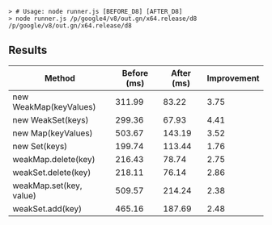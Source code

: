 
    > # Usage: node runner.js [BEFORE_D8] [AFTER_D8]
    > node runner.js /p/google4/v8/out.gn/x64.release/d8 /p/google/v8/out.gn/x64.release/d8

## Results

| Method   | Before (ms)   | After (ms)   | Improvement |
|----------|---------------|--------------|-------------|
| new WeakMap(keyValues) | 311.99 | 83.22 | 3.75 |
| new WeakSet(keys) | 299.36 | 67.93 | 4.41 |
| new Map(keyValues) | 503.67 | 143.19 | 3.52 |
| new Set(keys) | 199.74 | 113.44 | 1.76 |
| weakMap.delete(key) | 216.43 | 78.74 | 2.75 |
| weakSet.delete(key) | 218.11 | 76.14 | 2.86 |
| weakMap.set(key, value) | 509.57 | 214.24 | 2.38 |
| weakSet.add(key) | 465.16 | 187.69 | 2.48 |
